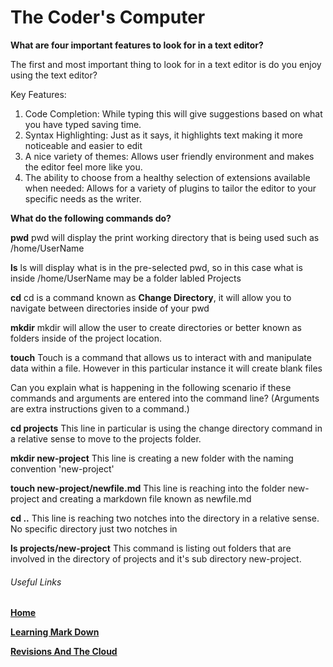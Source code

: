 # The Coder's Computer

**What are four important features to look for in a text editor?**

The first and most important thing to look for in a text editor is do you enjoy using the text editor?

Key Features:
1. Code Completion: While typing this will give suggestions based on what you have typed saving time.
2. Syntax Highlighting: Just as it says, it highlights text making it more noticeable and easier to edit 
3. A nice variety of themes: Allows user friendly environment and makes the editor feel more like you.
4. The ability to choose from a healthy selection of extensions available when needed: Allows for a variety of plugins to tailor the editor to your specific needs as the writer.
   
**What do the following commands do?**

**pwd**
pwd will display the print working directory that is being used such as /home/UserName

**ls**
ls will display what is in the pre-selected pwd, so in this case what is inside /home/UserName may be a folder labled Projects

**cd**
cd is a command known as **Change Directory**, it will allow you to navigate between directories inside of your pwd

**mkdir**
mkdir will allow the user to create directories or better known as folders inside of the project location.

**touch**
Touch is a command that allows us to interact with and manipulate data within a file. However in this particular instance it will create
blank files

Can you explain what is happening in the following scenario if these commands and arguments are entered into the command line? (Arguments are extra instructions given to a command.)

**cd projects**
This line in particular is using the change directory command in a relative sense to move to the projects folder.

**mkdir new-project**
This line is creating a new folder with the naming convention 'new-project'

**touch new-project/newfile.md**
This line is reaching into the folder new-project and creating a markdown file known as newfile.md

**cd ..**
This line is reaching two notches into the directory in a relative sense. No specific directory just two notches in

**ls projects/new-project**
This command is listing out folders that are involved in the directory of projects and it's sub directory new-project.


###### Useful Links
**[Home](https://codybonner.github.io/reading-notes/)**

**[Learning Mark Down](https://codybonner.github.io/reading-notes/Class01)**

**[Revisions And The Cloud](https://codybonner.github.io/reading-notes/Class03)**
